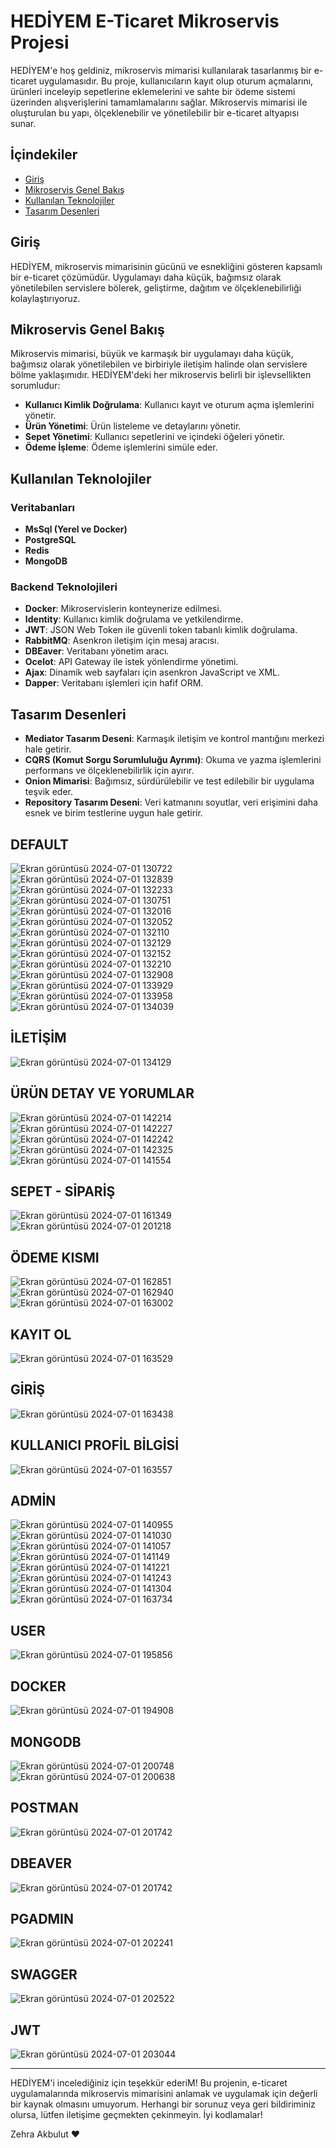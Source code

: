 # HEDİYEM E-Ticaret Mikroservis Projesi

HEDİYEM'e hoş geldiniz, mikroservis mimarisi kullanılarak tasarlanmış bir e-ticaret uygulamasıdır. Bu proje, kullanıcıların kayıt olup oturum açmalarını, ürünleri inceleyip sepetlerine eklemelerini ve sahte bir ödeme sistemi üzerinden alışverişlerini tamamlamalarını sağlar. Mikroservis mimarisi ile oluşturulan bu yapı, ölçeklenebilir ve yönetilebilir bir e-ticaret altyapısı sunar.

## İçindekiler
- [Giriş](#giriş)
- [Mikroservis Genel Bakış](#mikroservis-genel-bakış)
- [Kullanılan Teknolojiler](#kullanılan-teknolojiler)
- [Tasarım Desenleri](#tasarım-desenleri)

## Giriş
HEDİYEM, mikroservis mimarisinin gücünü ve esnekliğini gösteren kapsamlı bir e-ticaret çözümüdür. Uygulamayı daha küçük, bağımsız olarak yönetilebilen servislere bölerek, geliştirme, dağıtım ve ölçeklenebilirliği kolaylaştırıyoruz.

## Mikroservis Genel Bakış
Mikroservis mimarisi, büyük ve karmaşık bir uygulamayı daha küçük, bağımsız olarak yönetilebilen ve birbiriyle iletişim halinde olan servislere bölme yaklaşımıdır. HEDİYEM'deki her mikroservis belirli bir işlevsellikten sorumludur:
- **Kullanıcı Kimlik Doğrulama**: Kullanıcı kayıt ve oturum açma işlemlerini yönetir.
- **Ürün Yönetimi**: Ürün listeleme ve detaylarını yönetir.
- **Sepet Yönetimi**: Kullanıcı sepetlerini ve içindeki öğeleri yönetir.
- **Ödeme İşleme**: Ödeme işlemlerini simüle eder.

## Kullanılan Teknolojiler
### Veritabanları
- **MsSql (Yerel ve Docker)**
- **PostgreSQL**
- **Redis**
- **MongoDB**

### Backend Teknolojileri
- **Docker**: Mikroservislerin konteynerize edilmesi.
- **Identity**: Kullanıcı kimlik doğrulama ve yetkilendirme.
- **JWT**: JSON Web Token ile güvenli token tabanlı kimlik doğrulama.
- **RabbitMQ**: Asenkron iletişim için mesaj aracısı.
- **DBEaver**: Veritabanı yönetim aracı.
- **Ocelot**: API Gateway ile istek yönlendirme yönetimi.
- **Ajax**: Dinamik web sayfaları için asenkron JavaScript ve XML.
- **Dapper**: Veritabanı işlemleri için hafif ORM.

## Tasarım Desenleri
- **Mediator Tasarım Deseni**: Karmaşık iletişim ve kontrol mantığını merkezi hale getirir.
- **CQRS (Komut Sorgu Sorumluluğu Ayrımı)**: Okuma ve yazma işlemlerini performans ve ölçeklenebilirlik için ayırır.
- **Onion Mimarisi**: Bağımsız, sürdürülebilir ve test edilebilir bir uygulama teşvik eder.
- **Repository Tasarım Deseni**: Veri katmanını soyutlar, veri erişimini daha esnek ve birim testlerine uygun hale getirir.


## DEFAULT
![Ekran görüntüsü 2024-07-01 130722](https://github.com/zehrakbulut/ECommerce/assets/103004228/6bb7a84e-8e46-4f00-a811-9b3d48d13961)
![Ekran görüntüsü 2024-07-01 132839](https://github.com/zehrakbulut/ECommerce/assets/103004228/783a7640-377d-4aeb-9526-c7ca55456332)
![Ekran görüntüsü 2024-07-01 132233](https://github.com/zehrakbulut/ECommerce/assets/103004228/9e306f0e-dbd1-404c-bd89-dfc4f89f43b7)
![Ekran görüntüsü 2024-07-01 130751](https://github.com/zehrakbulut/ECommerce/assets/103004228/903736c1-eb03-4fa2-bc2b-ebe59614fca2)
![Ekran görüntüsü 2024-07-01 132016](https://github.com/zehrakbulut/ECommerce/assets/103004228/e24ebac0-6070-45c5-8cf5-9c4a7dfc7e3f)
![Ekran görüntüsü 2024-07-01 132052](https://github.com/zehrakbulut/ECommerce/assets/103004228/8546eeff-4ced-4083-b616-1ab376edfcbb)
![Ekran görüntüsü 2024-07-01 132110](https://github.com/zehrakbulut/ECommerce/assets/103004228/334acaf6-d9bc-4152-a204-6f3020bbe35f)
![Ekran görüntüsü 2024-07-01 132129](https://github.com/zehrakbulut/ECommerce/assets/103004228/0b05e95c-50b8-40b2-a627-cbac0efcd0c8)
![Ekran görüntüsü 2024-07-01 132152](https://github.com/zehrakbulut/ECommerce/assets/103004228/a5062d2b-5e62-4ad8-9ae3-a1b86b8c2b41)
![Ekran görüntüsü 2024-07-01 132210](https://github.com/zehrakbulut/ECommerce/assets/103004228/5b79071f-5fba-47fc-ade8-e71853983d30)
![Ekran görüntüsü 2024-07-01 132908](https://github.com/zehrakbulut/ECommerce/assets/103004228/a0eedd24-2434-44e1-a1c6-9b63d8e7d390)
![Ekran görüntüsü 2024-07-01 133929](https://github.com/zehrakbulut/ECommerce/assets/103004228/8f4f6987-a2dd-4386-b208-9469c91e09aa)
![Ekran görüntüsü 2024-07-01 133958](https://github.com/zehrakbulut/ECommerce/assets/103004228/c009f81d-cb0e-4ac7-8487-c66d978e100d)
![Ekran görüntüsü 2024-07-01 134039](https://github.com/zehrakbulut/ECommerce/assets/103004228/d08318a8-f3cb-4add-a4f8-491b05e5c843)

## İLETİŞİM
![Ekran görüntüsü 2024-07-01 134129](https://github.com/zehrakbulut/ECommerce/assets/103004228/46f13375-54cf-4bf7-a3fc-97dc3c341911)



## ÜRÜN DETAY VE YORUMLAR
![Ekran görüntüsü 2024-07-01 142214](https://github.com/zehrakbulut/ECommerce/assets/103004228/333e1a5f-9c18-4b4b-8aaf-f8778cacc6f0)
![Ekran görüntüsü 2024-07-01 142227](https://github.com/zehrakbulut/ECommerce/assets/103004228/8c559ecb-ae5a-4dd8-b70e-b3596ef960c8)
![Ekran görüntüsü 2024-07-01 142242](https://github.com/zehrakbulut/ECommerce/assets/103004228/75c093e4-84f5-4c4a-94f6-65b1a2afe2c1)
![Ekran görüntüsü 2024-07-01 142325](https://github.com/zehrakbulut/ECommerce/assets/103004228/8b7b7f89-d520-4053-82df-12c3d82dfbf9)
![Ekran görüntüsü 2024-07-01 141554](https://github.com/zehrakbulut/ECommerce/assets/103004228/bdbea3c2-79f9-4315-aada-0e4c61e21ace)


## SEPET - SİPARİŞ
![Ekran görüntüsü 2024-07-01 161349](https://github.com/zehrakbulut/ECommerce/assets/103004228/53803e0d-867a-40f7-92cf-9dff3b3f137a)
![Ekran görüntüsü 2024-07-01 201218](https://github.com/zehrakbulut/ECommerce/assets/103004228/a5111761-7465-4d78-9a33-3fb38cc1bdea)


## ÖDEME KISMI
![Ekran görüntüsü 2024-07-01 162851](https://github.com/zehrakbulut/ECommerce/assets/103004228/ced5073a-7b44-4060-820c-f1f260b3fb7f)
![Ekran görüntüsü 2024-07-01 162940](https://github.com/zehrakbulut/ECommerce/assets/103004228/dfc73a82-0b10-4633-a3b8-63f2be0e718e)
![Ekran görüntüsü 2024-07-01 163002](https://github.com/zehrakbulut/ECommerce/assets/103004228/1208771d-c079-480b-8bb6-db8b7bbadae4)


## KAYIT OL
![Ekran görüntüsü 2024-07-01 163529](https://github.com/zehrakbulut/ECommerce/assets/103004228/92c7274c-2415-473e-a215-4175098c90a7)

## GİRİŞ
![Ekran görüntüsü 2024-07-01 163438](https://github.com/zehrakbulut/ECommerce/assets/103004228/ea6bb611-dd76-4d57-863f-d054b9f88cd4)

## KULLANICI PROFİL BİLGİSİ
![Ekran görüntüsü 2024-07-01 163557](https://github.com/zehrakbulut/ECommerce/assets/103004228/66cf9522-045a-4bd1-91d3-e4a8fb3dc3db)



## ADMİN
![Ekran görüntüsü 2024-07-01 140955](https://github.com/zehrakbulut/ECommerce/assets/103004228/39e3291d-9090-4c00-86bf-5ac770331e2d)
![Ekran görüntüsü 2024-07-01 141030](https://github.com/zehrakbulut/ECommerce/assets/103004228/c06a795b-5e56-42d9-8578-9cbc831b40ac)
![Ekran görüntüsü 2024-07-01 141057](https://github.com/zehrakbulut/ECommerce/assets/103004228/35097b96-28e0-4d3d-932a-160adb343718)
![Ekran görüntüsü 2024-07-01 141149](https://github.com/zehrakbulut/ECommerce/assets/103004228/35bb572b-91cc-45ad-b6c7-7968889cba97)
![Ekran görüntüsü 2024-07-01 141221](https://github.com/zehrakbulut/ECommerce/assets/103004228/04a386b4-0f4d-4c7f-a62c-cfabadce81c0)
![Ekran görüntüsü 2024-07-01 141243](https://github.com/zehrakbulut/ECommerce/assets/103004228/baf5a1ba-3a61-4a48-8899-387120bbbc0e)
![Ekran görüntüsü 2024-07-01 141304](https://github.com/zehrakbulut/ECommerce/assets/103004228/a8fb1b40-8a0a-4c57-aff7-355b245479bd)
![Ekran görüntüsü 2024-07-01 163734](https://github.com/zehrakbulut/ECommerce/assets/103004228/d6cea798-b9a8-469b-8ef3-f5e7dd495653)


## USER
![Ekran görüntüsü 2024-07-01 195856](https://github.com/zehrakbulut/ECommerce/assets/103004228/3805d79f-8ae4-41ca-972e-d3e47ca8f25d)

## DOCKER
![Ekran görüntüsü 2024-07-01 194908](https://github.com/zehrakbulut/ECommerce/assets/103004228/25ea5e3c-4f78-4f3b-9de5-abdea549c56d)

## MONGODB
![Ekran görüntüsü 2024-07-01 200748](https://github.com/zehrakbulut/ECommerce/assets/103004228/9a7819a4-233e-42bc-9795-5acfba994f3a)
![Ekran görüntüsü 2024-07-01 200638](https://github.com/zehrakbulut/ECommerce/assets/103004228/b2941033-d4ee-4101-9a32-141d699bfabb)


## POSTMAN
![Ekran görüntüsü 2024-07-01 201742](https://github.com/zehrakbulut/ECommerce/assets/103004228/d6bfd02e-f497-49b2-97b8-cc73ebbda5a4)

## DBEAVER
![Ekran görüntüsü 2024-07-01 201742](https://github.com/zehrakbulut/ECommerce/assets/103004228/f01a7758-a4ee-4759-bef0-05e71643478a)

## PGADMIN
![Ekran görüntüsü 2024-07-01 202241](https://github.com/zehrakbulut/ECommerce/assets/103004228/afbf4084-72a7-4227-a2e3-72f8f1d497fa)

## SWAGGER
![Ekran görüntüsü 2024-07-01 202522](https://github.com/zehrakbulut/ECommerce/assets/103004228/d6ed369a-6333-4a34-82fd-936f5e7f22dc)


## JWT
![Ekran görüntüsü 2024-07-01 203044](https://github.com/zehrakbulut/ECommerce/assets/103004228/cc92af92-106d-4473-bfb4-062beeea0484)

---

HEDİYEM'i incelediğiniz için teşekkür ederiM! Bu projenin, e-ticaret uygulamalarında mikroservis mimarisini anlamak ve uygulamak için değerli bir kaynak olmasını umuyorum. Herhangi bir sorunuz veya geri bildiriminiz olursa, lütfen iletişime geçmekten çekinmeyin. İyi kodlamalar!

Zehra Akbulut ❤️
